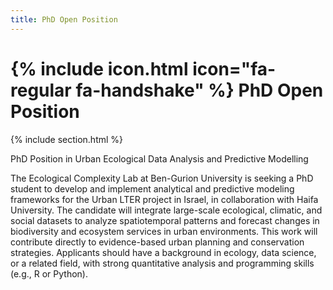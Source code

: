 ```yaml
---
title: PhD Open Position
---
```


# {% include icon.html icon="fa-regular fa-handshake" %} PhD Open Position

{% include section.html %}

PhD Position in Urban Ecological Data Analysis and Predictive Modelling

The Ecological Complexity Lab at Ben-Gurion University is seeking a PhD student to develop and implement analytical and predictive modeling frameworks for the Urban LTER project in Israel, in collaboration with Haifa University. The candidate will integrate large-scale ecological, climatic, and social datasets to analyze spatiotemporal patterns and forecast changes in biodiversity and ecosystem services in urban environments. This work will contribute directly to evidence-based urban planning and conservation strategies. Applicants should have a background in ecology, data science, or a related field, with strong quantitative analysis and programming skills (e.g., R or Python).



